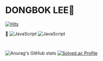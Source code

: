# DONGBOK LEE👋

[![Hits](https://hits.seeyoufarm.com/api/count/incr/badge.svg?url=https%3A%2F%2Fgithub.com%2Fproamateur92&count_bg=%23AA7EBB&title_bg=%23CAB2F4&icon=&icon_color=%23A84343&title=hits&edge_flat=false)](https://hits.seeyoufarm.com)


<!--
**proamateur92/proamateur92** is a ✨ _special_ ✨ repository because its `README.md` (this file) appears on your GitHub profile.

Here are some ideas to get you started:

- 🔭 I’m currently working on ...
- 🌱 I’m currently learning ...
- 👯 I’m looking to collaborate on ...
- 🤔 I’m looking for help with ...
- 💬 Ask me about ...
- 📫 How to reach me: ...
- 😄 Pronouns: ...
- ⚡ Fun fact: ...
-->

🌱 <img alt="JavaScript" src="https://img.shields.io/badge/JavaScript-F7DF30?style=flat-square&logo=JavaScript&logoColor=black"/> <img alt="JavaScript" src="https://img.shields.io/badge/React-61DAFB?style=flat-square&logo=React&logoColor=black"/>

<br>

![Anurag's GitHub stats](https://github-readme-stats.vercel.app/api?username=proamateur92&show_icons=true&theme=radical)
[![Solved.ac Profile](http://mazassumnida.wtf/api/v2/generate_badge?boj=movebok)](https://solved.ac/movebok/)
